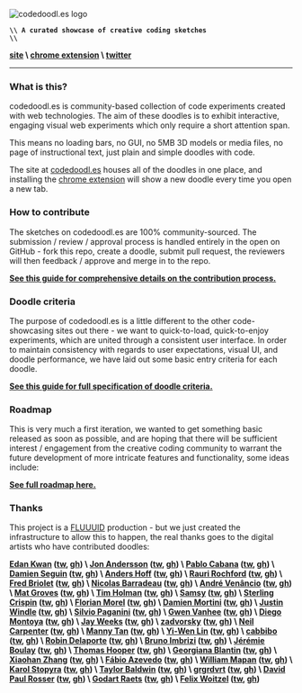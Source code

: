 ![codedoodl.es logo](http://assets.codedoodl.es/readme_logo.png?1)

<code>**\\\\ A curated showcase of creative coding sketches \\\\**</code>

**[site](http://codedoodl.es) \\ [chrome extension](https://chrome.google.com/webstore/detail/codedoodles/hhfnbfhcojlgbojpphigjibpjkccfikh) \\ [twitter](http://twitter.com/codedoodl_es)**

___

### What is this?

codedoodl.es is community-based collection of code experiments created with web technologies. The aim of these doodles is to exhibit interactive, engaging visual web experiments which only require a short attention span.

This means no loading bars, no GUI, no 5MB 3D models or media files, no page of instructional text, just plain and simple doodles with code.

The site at [codedoodl.es](http://codedoodl.es) houses all of the doodles in one place, and installing the [chrome extension](https://chrome.google.com/webstore/detail/codedoodles/hhfnbfhcojlgbojpphigjibpjkccfikh) will show a new doodle every time you open a new tab.

### How to contribute

The sketches on codedoodl.es are 100% community-sourced. The submission / review / approval process is handled entirely in the open on GitHub - fork this repo, create a doodle, submit pull request, the reviewers will then feedback / approve and merge in to the repo.

**[See this guide for comprehensive details on the contribution process.](docs/contributing.md)**

### Doodle criteria

The purpose of codedoodl.es is a little different to the other code-showcasing sites out there - we want to quick-to-load, quick-to-enjoy experiments, which are united through a consistent user interface. In order to maintain consistency with regards to user expectations, visual UI, and doodle performance, we have laid out some basic entry criteria for each doodle.

**[See this guide for full specification of doodle criteria.](docs/criteria.md)**

### Roadmap

This is very much a first iteration, we wanted to get something basic released as soon as possible, and are hoping that there will be sufficient interest / engagement from the creative coding community to warrant the future development of more intricate features and functionality, some ideas include:

**[See full roadmap here.](docs/roadmap.md)**

### Thanks

This project is a [FLUUUID](http://FLUUU.ID) production - but we just created the infrastructure to allow this to happen, the real thanks goes to the digital artists who have contributed doodles:

**[Edan Kwan](http://www.edankwan.com/) ([tw](http://twitter.com/edankwan), [gh](http://github.com/edankwan)) \ [Jon Andersson](http://jonandersson.se) ([tw](http://twitter.com/andersson_jon), [gh](http://github.com/j0n)) \ [Pablo Cabana](http://caostar.com/thoughts/) ([tw](http://twitter.com/pablocabana), [gh](http://github.com/caostar)) \ [Damien Seguin](http://dmnsgn.me/) ([tw](http://twitter.com/dmnsgn), [gh](http://github.com/dmnsgn)) \ [Anders Hoff](http://inconvergent.net) ([tw](http://twitter.com/inconvergent), [gh](http://github.com/inconvergent)) \ [Rauri Rochford](http://www.esquemedia.com) ([tw](http://twitter.com/raurir), [gh](http://github.com/raurir)) \ [Fred Briolet](http://fredericbriolet.com/) ([tw](http://twitter.com/fredbriolet), [gh](http://github.com/FredericBriolet)) \ [Nicolas Barradeau](http://www.barradeau.com) ([tw](http://twitter.com/nicoptere), [gh](http://github.com/nicoptere)) \ [André Venâncio](https://andrevenancio.com) ([tw](http://twitter.com/andrevenancio), [gh](http://github.com/andrevenancio)) \ [Mat Groves](http://www.goodboydigital.com/) ([tw](http://twitter.com/doormat23), [gh](http://github.com/GoodBoyDigital)) \ [Tim Holman](http://tholman.com) ([tw](http://twitter.com/twholman), [gh](http://github.com/tholman)) \ [Samsy](http://samsy.ninja) ([tw](http://twitter.com/Samsyyyy), [gh](http://github.com/Samsy)) \ [Sterling Crispin](http://www.sterlingcrispin.com) ([tw](http://twitter.com/sterlingcrispin), [gh](http://github.com/sterlingcrispin)) \ [Florian Morel](http://ayamflow.fr) ([tw](http://twitter.com/ayamflow), [gh](http://github.com/ayamflow)) \ [Damien Mortini](http://dmmn.io) ([tw](http://twitter.com/d_m_m_n_), [gh](http://github.com/dmmn)) \ [Justin Windle](http://soulwire.co.uk) ([tw](http://twitter.com/soulwire), [gh](http://github.com/soulwire)) \ [Silvio Paganini](http://s2paganini.com) ([tw](http://twitter.com/silviopaganini), [gh](http://github.com/silviopaganini)) \ [Gwen Vanhee](http://nocomputer.be) ([tw](http://twitter.com/wearenocomputer), [gh](http://github.com/gwenvanhee)) \ [Diego Montoya](http://www.diego-montoya.com) ([tw](http://twitter.com/diego_montoya_), [gh](http://github.com/montoyadiego)) \ [Jay Weeks](http://jayweeks.com) ([tw](http://twitter.com/jpweeks), [gh](http://github.com/jpweeks)) \ [zadvorsky](http://zadvorsky.com) ([tw](http://twitter.com/zadvorsky), [gh](http://github.com/zadvorsky)) \ [Neil Carpenter](http://neilcarpenter.com) ([tw](http://twitter.com/neilcarpenter), [gh](http://github.com/neilcarpenter)) \ [Manny Tan](http://uncontrol.com) ([tw](http://twitter.com/mannytan), [gh](http://github.com/mannytan)) \ [Yi-Wen Lin](http://blog.bongiovi.tw/) ([tw](http://twitter.com/yiwen_lin), [gh](http://github.com/yiwenl)) \ [cabbibo](http://cabbi.bo) ([tw](http://twitter.com/cabbibo), [gh](http://github.com/cabbibo)) \ [Robin Delaporte](http://robindelaporte.fr) ([tw](http://twitter.com/not__robin), [gh](http://github.com/robin-dela)) \ [Bruno Imbrizi](http://brunoimbrizi.com) ([tw](http://twitter.com/brunoimbrizi), [gh](http://github.com/brunoimbrizi)) \ [Jérémie Boulay](http://jeremieboulay.fr) ([tw](http://twitter.com/JeremBoo), [gh](http://github.com/Jeremboo)) \ [Thomas Hooper](http://www.stainlessvision.com/) ([tw](http://twitter.com/tdhooper), [gh](http://github.com/tdhooper)) \ [Georgiana Blantin](http://codepen.io/giana/) ([tw](http://twitter.com/gianablantin), [gh](http://github.com/GianaB)) \ [Xiaohan Zhang](http://www.hellochar.com/) ([tw](http://twitter.com/hellocharlien), [gh](http://github.com/hellochar)) \ [Fábio Azevedo](http://icantcontrolmyego.net) ([tw](http://twitter.com/naso), [gh](http://github.com/naso)) \ [William Mapan](http://wllmpn.com/) ([tw](http://twitter.com/williamapan), [gh](http://github.com/williamapan)) \ [Karol Stopyra](http://stopyransky.com) ([tw](http://twitter.com/stopyransky), [gh](http://github.com/stopyransky)) \ [Taylor Baldwin](https://tbaldw.in) ([tw](http://twitter.com/taylorbaldwin), [gh](http://github.com/rolyatmax)) \ [grgrdvrt](http://www.grgrdvrt.com) ([tw](http://twitter.com/grgrdvrt), [gh](http://github.com/grgrdvrt)) \ [David Paul Rosser](http://ivxvixviii.io) ([tw](http://twitter.com/ivxvixviii), [gh](http://github.com/ivxvixviii)) \ [Godart Raets](http://www.gdart.be/intro.html) ([tw](http://twitter.com/SirSmoooth), [gh](http://github.com/SirGodart)) \ [Felix Woitzel](http://www.cake23.de) ([tw](http://twitter.com/Flexi23), [gh](http://github.com/Flexi23))**